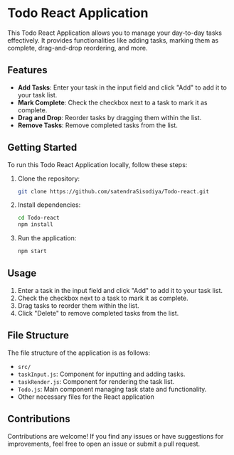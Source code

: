 # Todo React Application

This Todo React Application allows you to manage your day-to-day tasks effectively. It provides functionalities like adding tasks, marking them as complete, drag-and-drop reordering, and more.

## Features

- **Add Tasks**: Enter your task in the input field and click "Add" to add it to your task list.
- **Mark Complete**: Check the checkbox next to a task to mark it as complete.
- **Drag and Drop**: Reorder tasks by dragging them within the list.
- **Remove Tasks**: Remove completed tasks from the list.

## Getting Started

To run this Todo React Application locally, follow these steps:

1. Clone the repository:
   
   ```bash
   git clone https://github.com/satendraSisodiya/Todo-react.git
   ```
2. Install dependencies:
   
   ```bash
   cd Todo-react
   npm install
   ```
3. Run the application:

   ```bash
   npm start
   ```
## Usage

1. Enter a task in the input field and click "Add" to add it to your task list.
2. Check the checkbox next to a task to mark it as complete.
3. Drag tasks to reorder them within the list.
4. Click "Delete" to remove completed tasks from the list.

## File Structure

The file structure of the application is as follows:

- `src/`
- `taskInput.js`: Component for inputting and adding tasks.
- `taskRender.js`: Component for rendering the task list.
- `Todo.js`: Main component managing task state and functionality.
-  Other necessary files for the React application

## Contributions

Contributions are welcome! If you find any issues or have suggestions for
improvements, feel free to open an issue or submit a pull request.